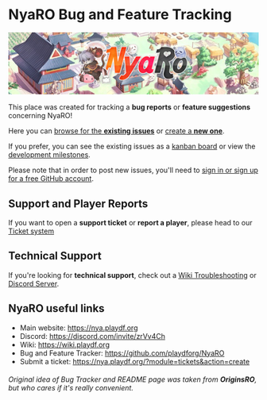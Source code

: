 # NyaRO Bug and Feature Tracking

![NyaRO](.resources/nyaro-logo.png)

This place was created for tracking a **bug reports** or **feature suggestions** concerning NyaRO!

Here you can [browse for the **existing issues**](https://github.com/playdforg/NyaRO/issues) or [create a **new one**](https://github.com/playdforg/NyaRO/issues/new).

If you prefer, you can see the existing issues as a [kanban board](https://github.com/playdforg/NyaRO/projects/1) or view the [development milestones](https://github.com/playdforg/NyaRO/milestones).

Please note that in order to post new issues, you'll need to [sign in or sign up for a free GitHub account](https://github.com/join?return_to=%2Fplaydforg%2FNyaRO).

## Support and Player Reports

If you want to open a **support ticket** or **report a player**, please head to our [Ticket system](https://nya.playdf.org/?module=tickets&action=create)

## Technical Support

If you're looking for **technical support**, check out a [Wiki Troubleshooting](https://wiki.playdf.org/index.php?title=Troubleshooting) or [Discord Server](https://discord.com/invite/zrVv4Ch).

## NyaRO useful links

- Main website: https://nya.playdf.org
- Discord: https://discord.com/invite/zrVv4Ch
- Wiki: https://wiki.playdf.org
- Bug and Feature Tracker: https://github.com/playdforg/NyaRO
- Submit a ticket: https://nya.playdf.org/?module=tickets&action=create

###### Original idea of Bug Tracker and README page was taken from **OriginsRO**, but who cares if it's really convenient.
